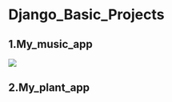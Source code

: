 # Django_Basic_Projects

## 1.My_music_app
<p>
  <img src="screenshots/screenshot(2)"
</p>

## 2.My_plant_app
